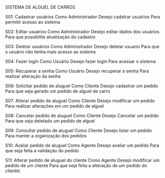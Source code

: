 SISTEMA DE ALGUEL DE CARROS

S01: Cadastrar usuários
Como Administrador
Desejo cadatrar usuários
Para permitir acesso ao sistema

S02: Editar usuários
Como Administrador
Desejo editar dados dos usuários
Para que possibilite atualização do cadastro

S03: Deletar usuários
Como Administrador
Desejo deletar usuario
Para que o usuário não tenha mais acesso ao sistema

S04: Fazer login
Como Usuário
Desejo fazer login
Para acessar o sistema

S05: Recuperar a senha
Como Usuário
Desejo recuperar a senha
Para realizar alteração da senha

S06: Solicitar pedido de aluguel
Como Cliente
Desejo cadastrar um pedido
Para que seja gerado um pedido de alguel de carro

S07: Alterar pedido de aluguel
Como Cliente
Desejo modificar um pedido
Para realizar alterações em um pedido de alguel

S08: Cancelar pedido de aluguel
Como Cliente
Desejo Cancelar um pedido
Para que seja deletado um pedido de alguel

S09: Consultar pedido de aluguel
Como Cliente
Desejo listar um pedido
Para manter a organização dos pedidos

S10: Avaliar pedido de aluguel
Como Agente
Desejo avaliar um pedido
Para que seja feita a validação do pedido

S11: Alterar pedido de aluguel do cliente
Como Agente
Desejo modificar um pedido de um cliente
Para que seja feita a alteração de um pedido do cliente\
